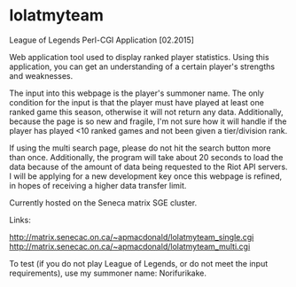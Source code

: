 # lolatmyteam
League of Legends Perl-CGI Application [02.2015]

Web application tool used to display ranked player statistics. Using this application, you can get an understanding of a certain player's strengths and weaknesses.

The input into this webpage is the player's summoner name. The only condition for the input is that the player must have played at least one ranked game this season, otherwise it will not return any data. Additionally, because the page is so new and fragile, I'm not sure how it will handle if the player has played <10 ranked games and not been given a tier/division rank.

If using the multi search page, please do not hit the search button more than once. Additionally, the program will take about 20 seconds to load the data because of the amount of data being requested to the Riot API servers. I will be applying for a new development key once this webpage is refined, in hopes of receiving a higher data transfer limit.

Currently hosted on the Seneca matrix SGE cluster.

Links:

http://matrix.senecac.on.ca/~apmacdonald/lolatmyteam_single.cgi
http://matrix.senecac.on.ca/~apmacdonald/lolatmyteam_multi.cgi

To test (if you do not play League of Legends, or do not meet the input requirements), use my summoner name: Norifurikake.
